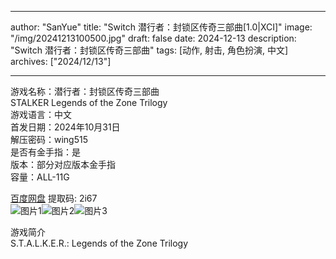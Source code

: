 
---
author: "SanYue"
title: "Switch 潜行者：封锁区传奇三部曲[1.0|XCI]"
image: "/img/20241213100500.jpg"
draft: false
date: 2024-12-13
description: "Switch 潜行者：封锁区传奇三部曲"
tags: [动作, 射击, 角色扮演, 中文]
archives: ["2024/12/13"]

---

游戏名称：潜行者：封锁区传奇三部曲   
STALKER Legends of the Zone Trilogy    
游戏语言：中文  
首发日期：2024年10月31日  
解压密码：wing515  
是否有金手指：是  
版本：部分对应版本金手指   
容量：ALL-11G

[百度网盘](https://pan.baidu.com/s/1PGGqD1F9Fecmx7o_4ztDGQ) 提取码: 2i67  
![图片1](/img/a8c1d4.jpg)![图片2](/img/6f3ea9.jpg)![图片3](/img/3a18cd.jpg)  

游戏简介  
S.T.A.L.K.E.R.: Legends of the Zone Trilogy
